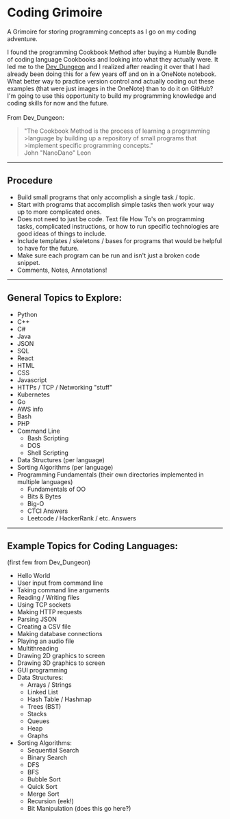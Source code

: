 # Coding Grimoire
A Grimoire for storing programming concepts as I go on my coding adventure.

I found the programming Cookbook Method after buying a Humble Bundle of coding language Cookbooks and looking into what they actually were. It led me to the [Dev_Dungeon](https://www.devdungeon.com/cookbook) and I realized after reading it over that I had already been doing this for a few years off and on in a OneNote notebook. What better way to practice version control and actually coding out these examples (that were just images in the OneNote) than to do it on GitHub? I'm going to use this opportunity to build my programming knowledge and coding skills for now and the future.
\
\
From Dev_Dungeon:
>"The Cookbook Method is the process of learning a programming >language by building up a repository of small programs that >implement specific programming concepts."  
>John "NanoDano" Leon

---
## Procedure
* Build small programs that only accomplish a single task / topic. 
* Start with programs that accomplish simple tasks then work your way up to more complicated ones.
* Does not need to just be code. Text file How To's on programming tasks, complicated instructions, or how to run specific technologies are good ideas of things to include.
* Include templates / skeletons / bases for programs that would be helpful to have for the future.
* Make sure each program can be run and isn't just a broken code snippet. 
* Comments, Notes, Annotations! 

---
## General Topics to Explore:
* Python
* C++
* C#
* Java
* JSON
* SQL
* React
* HTML
* CSS
* Javascript
* HTTPs / TCP / Networking "stuff"
* Kubernetes
* Go
* AWS info
* Bash
* PHP
* Command Line
    * Bash Scripting
    * DOS
    * Shell Scripting
* Data Structures (per language)
* Sorting Algorithms (per language)
* Programming Fundamentals (their own directories implemented in multiple languages)
    * Fundamentals of OO
    * Bits & Bytes
    * Big-O
    * CTCI Answers
    * Leetcode / HackerRank / etc. Answers
---
## Example Topics for Coding Languages:
(first few from Dev_Dungeon)
* Hello World
* User input from command line
* Taking command line arguments
* Reading / Writing files
* Using TCP sockets
* Making HTTP requests
* Parsing JSON
* Creating a CSV file
* Making database connections
* Playing an audio file
* Multithreading
* Drawing 2D graphics to screen
* Drawing 3D graphics to screen
* GUI programming
* Data Structures:
    * Arrays / Strings
    * Linked List
    * Hash Table / Hashmap
    * Trees (BST)
    * Stacks
    * Queues
    * Heap
    * Graphs
* Sorting Algorithms:
    * Sequential Search
    * Binary Search
    * DFS
    * BFS
    * Bubble Sort
    * Quick Sort
    * Merge Sort
    * Recursion (eek!)
    * Bit Manipulation (does this go here?)
